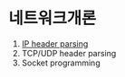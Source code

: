 # 네트워크개론

1. [IP header parsing](https://github.com/jun4021/CS-review/tree/master/Network/P1)
2. TCP/UDP header parsing
3. Socket programming
